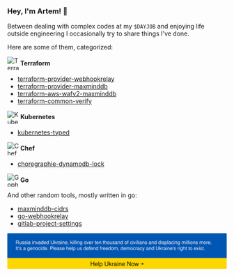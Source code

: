 ### Hey, I'm Artem! 👋

Between dealing with complex codes at my `$DAYJOB` and enjoying life outside engineering I occasionally try to share things I've done.

Here are some of them, categorized:

<a href="https://www.terraform.io/">
<img align="left" width="30" height="30" src="https://avatars.githubusercontent.com/u/11051457?v=4" alt="Terraform logo">
</a>

#### Terraform

* [terraform-provider-webhookrelay](https://github.com/koalificationio/terraform-provider-webhookrelay)
* [terraform-provider-maxminddb](https://github.com/gordonbondon/terraform-provider-maxminddb)
* [terraform-aws-wafv2-maxminddb](https://github.com/gordonbondon/terraform-aws-wafv2-maxminddb)
* [terraform-common-verify](https://github.com/gordonbondon/terraform-common-verify)


<a href="https://kubernetes.io/">
<img align="left" width="30" height="30" src="https://avatars.githubusercontent.com/u/13629408?s=200&v=4" alt="Kubernetes logo">
</a>

#### Kubernetes

* [kubernetes-typed](https://github.com/gordonbondon/kubernetes-typed)


<a href="https://www.chef.io/">
<img align="left" width="30" height="30" src="https://avatars.githubusercontent.com/u/3617830?s=200&v=4" alt="Chef logo">
</a>

#### Chef

* [choregraphie-dynamodb-lock](https://github.com/gordonbondon/choregraphie-dynamodb-lock)


<a href="https://golang.org/">
<img align="left" width="30" height="30" src="https://avatars.githubusercontent.com/u/4314092?s=200&v=4" alt="Gopher logo">
</a>

#### Go

And other random tools, mostly written in go:

* [maxminddb-cidrs](https://github.com/gordonbondon/maxminddb-cidrs)
* [go-webhookrelay](https://github.com/koalificationio/go-webhookrelay)
* [gitlab-project-settings](https://github.com/koalificationio/gitlab-project-settings)

[![Stand With Ukraine](https://raw.githubusercontent.com/vshymanskyy/StandWithUkraine/main/banner2-direct.svg)](https://stand-with-ukraine.pp.ua)
